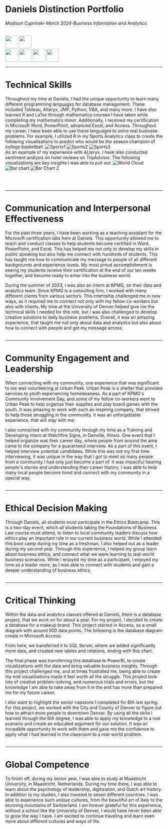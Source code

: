 # Daniels Distinction Portfolio
<i>Madison Cuprinski-March 2024-Business Information and Analytics</i>
<br><br>

[<img src="https://github.com/MCuprinski/DanielsDistinction/assets/118782659/739f06cf-cd84-46ae-9915-cd8a3eac7e0f" height="40"/>](#ComInter)
[<img src="https://github.com/MCuprinski/DanielsDistinction/assets/118782659/825951ec-66de-4a4f-84f6-2b6a8033db4e" height="40"/>](#Leader)
<br>
[<img src="https://github.com/MCuprinski/DanielsDistinction/assets/118782659/c2467948-9466-44d3-87df-7e49903bb2cc" height="40"/>](#Ethics)
[<img src="https://github.com/MCuprinski/DanielsDistinction/assets/118782659/d1540934-3afd-4866-9eb6-452564487ddf" height="40"/>](#Critical)
[<img src="https://github.com/MCuprinski/DanielsDistinction/assets/118782659/7cbd1efc-6914-4d77-b716-915c687a6c5a" height="40"/>](#Global)
[<img src="https://github.com/MCuprinski/DanielsDistinction/assets/118782659/d29f893b-a363-4488-b864-83b9b070671b" height="40"/>](#Technical)

<a name="Technical"></a>
<hr>

# Technical Skills
Throughout my time at Daniels, I had the unique opportunity to learn many different programming languages for database management. These included Tableau, Alteryx, JMP, Python, VBA, and many more. I have also learned R and LaTex through mathematics courses I have taken while completing my mathematics minor. Additionally, I received my certification in Microsoft Word, PowerPoint, advanced Excel, and Access. Throughout my career, I have been able to use these languages to solve real business problems. For example, I utilized R in my Sports Analytics class to create the following visualizations to predict who would be the season champion of college basketball:
![Sports1](https://github.com/MCuprinski/DanielsDistinction/assets/118782659/3d2afe02-9929-4a89-a6ba-8b0eed2c793b)
![Sports2](https://github.com/MCuprinski/DanielsDistinction/assets/118782659/cb12b8e3-4a3c-43ef-b643-7a670978d052)
![Sports3](https://github.com/MCuprinski/DanielsDistinction/assets/118782659/7380ee1b-2934-4931-a717-788809c561f2)
<br>
As an example of my experience with ALteryx, I have also conducted sentiment analysis on hotel reviews on TripAdvisor. The following visualizations are key insights I was able to pull out:
![World Cloud](https://github.com/MCuprinski/DanielsDistinction/assets/118782659/d6e98ad2-3039-4f42-8496-206bba5c0577)
![Bar chart](https://github.com/MCuprinski/DanielsDistinction/assets/118782659/b18f9c84-6b63-41ec-a53d-b69be619770e)
![Bar Chart 2](https://github.com/MCuprinski/DanielsDistinction/assets/118782659/b1732a90-4bce-44f0-aa09-859e2f1b2f61)



<br><br>

<a name="ComInter"></a>
<hr>

# Communication and Interpersonal Effectiveness
For the past three years, I have been working as a teaching assistant for the Microsoft certification labs here at Daniels. This opportunity allowed me to teach and conduct classes to help students become certified in Word, PowerPoint, and Excel. This has helped me not only to develop my skills in public speaking but also help me connect with hundreds of students. This has taught me how to communicate my message to people of all different backgrounds and experience levels. My most proud accomplishment is seeing my students receive their certification at the end of our ten weeks together, and become ready to enter into the business world.

During the summer of 2023, I was also an intern at KPMG, on their data and analytics team. Since KPMG is a consulting firm, I worked with many different clients from various sectors. This internship challenged me in new ways, as it required me to connect not only with my fellow co-workers but also with clients. My time at the University of Denver helped give me the technical skills I needed for this role, but I was also challenged to develop creative solutions to daily business problems. Overall, it was an amazing experience, that taught me not only about data and analytics but also about how to connect with people and get my message across. 
<br><br>

<a name="Leader"></a>
<hr>

# Community Engagement and Leadership
When connecting with my community, one experience that was significant to me was volunteering at Urban Peak. Urban Peak is a shelter that provides services to youth experiencing homelessness. As a part of KPMG's Community Involvement Day, and some of my fellow co-workers went to Urban Peak to help organize their supplies and play board games with the youth. It was amazing to work with such an inspiring company, that strived to help those struggling in the community. It was an unforgettable experience, that will stay with me.

I also connected with my community through my time as a Training and Developing intern at Watchfire Signs, in Danville, Illinois. One event that I helped organize was their career day, where people from around the area came to the company for a guaranteed interview. As a part of this event, I helped interview potential candidates. While this was not my first time interviewing, it was unique in the way that I got to meet so many people from a community I had only just become a part of. It was impactful hearing people's stories and understanding their career history. I was able to help many local people become hired and connect with my community in a special way.
<br><br>

<a name="Ethics"></a>
<hr>

# Ethical Decision Making
Through Daniels, all students must participate in the Ethics Bootcamp. This is a two-day event, which all students taking the Foundations of Business Law course must attend, to listen to local community leaders discuss how ethics play an important role in our current business world. While I attended this boot camp during my time as a freshman, I also helped out as a leader during my second year. Through this experience, I helped my group learn about business ethics, and connect what we were learning to real-world business scenarios. While I enjoyed my time as a participant, I enjoyed my time as a leader more, as I was able to connect with students and gain a deeper understanding of business ethics. 
<br><br>

<a name="Critical"></a>
<hr>

# Critical Thinking
Within the data and analytics classes offered at Daniels, there is a database project, that we work on for about a year. For my project, I decided to create a database for a makeup brand. This project started in Access, as a small diagram with around 500 data points. The following is the database diagram create in Microsoft Access:


From here, we transferred it to SQL Server, where we added significantly more data, and created new tables and relations, ending with this chart.

The final phase was transferring this database to PowerBI, to create visualizations with the data and bring valuable business insights. Through this project challenged me, and at times frustrated me, being able to create my end visualizations made it feel worth all the struggle. This project took lots of creative problem-solving, and numerous trials and errors, but the knowledge I am able to take away from it in the end has more than prepared me for my future career. 


I also want to highlight the senior capstone I completed for BIA last spring. For this project, we worked with the City and County of Denver to figure out how to attract more people to downtown Denver. By using all the skills I learned through the BIA degree, I was able to apply my knowledge to a real scenario and create an educated argument for our solution. It was an incredible opportunity to work with them and gave me the confidence to apply what I had learned in the classroom to a real-world problem.
<br><br>

<a name="Global"></a>
<hr>

# Global Competence
To finish off, during my senior year, I was able to study at Maastricht University, in Maastricht, Netherlands. During my time there, I was able to learn about the psychology of leadership, digitization, and Dutch art history. In addition to my studies, I also traveled to seven different countries. I was able to experience such unique cultures, from the beautiful art of Italy to the stunning mountains of Switzerland. I am forever grateful for this experience, without a school like the University of Denver, I would have never been able to grow the way I have. I am excited to continue traveling and learn even more about different cultures and ways of life. 
<br><br>

